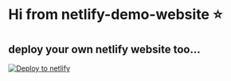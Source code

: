 # Hi from netlify-demo-website ⭐
## deploy your own netlify website too...
[![Deploy to netlify](https://www.netlify.com/img/deploy/button.svg)](https://app.netlify.com/start/deploy?repository=)
